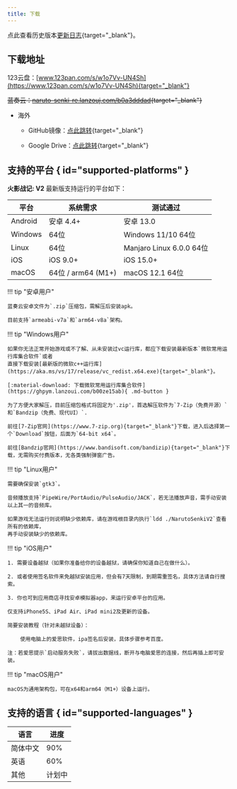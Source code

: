 ```yaml
---
title: 下载
---
```


点此查看历史版本[更新日志](../../changelog/index.md){target="_blank"}。

## 下载地址

123云盘：[www.123pan.com/s/w1o7Vv-UN4Sh](https://www.123pan.com/s/w1o7Vv-UN4Sh){target="_blank"}

~~蓝奏云：[naruto-senki-re.lanzouj.com/b0a3dddad](https://naruto-senki-re.lanzouj.com/b0a3dddad){target="_blank"}~~

- 海外

    - GitHub镜像：[点此跳转](https://github.com/Naruto-Senki/files/releases/tag/latest){target="_blank"}

    - Google Drive：[点此跳转](https://drive.google.com/drive/folders/1addvZRBvPBGDJtiLdzMWgd6C_qiVS3Lt?usp=sharing){target="_blank"}

## 支持的平台 { id="supported-platforms" }

**火影战记: V2** 最新版支持运行的平台如下：

| 平台    | 系统需求           | 测试通过                 |
| ------- | ------------------ | ------------------------ |
| Android | 安卓 4.4+          | 安卓 13.0                |
| Windows | 64位               | Windows 11/10 64位       |
| Linux   | 64位               | Manjaro Linux 6.0.0 64位 |
| iOS     | iOS 9.0+           | iOS 15.0+                |
| macOS   | 64位 / arm64 (M1+) | macOS 12.1 64位          |


!!! tip "安卓用户"

    蓝奏云安卓文件为`.zip`压缩包，需解压后安装apk。

    目前支持`armeabi-v7a`和`arm64-v8a`架构。

!!! tip "Windows用户"

    如果你无法正常开始游戏或不了解、从未安装过vc运行库，都应下载安装最新版本`微软常用运行库集合软件`或者
    直接下载安装[最新版的微软c++运行库](https://aka.ms/vs/17/release/vc_redist.x64.exe){target="_blank"}。

    [:material-download: 下载微软常用运行库集合软件](https://ghpym.lanzoui.com/b00ze15ab){ .md-button }

    为了方便大家解压，目前压缩包格式将固定为'.zip'，首选解压软件为`7-Zip（免费开源）`和`Bandzip（免费、现代UI）`.

    前往[7-Zip官网](https://www.7-zip.org){target="_blank"}下载，进入后选择第一个`Download`按钮，后面为`64-bit x64`。

    前往[Bandzip官网](https://www.bandisoft.com/bandizip){target="_blank"}下载，无需购买付费版本，无各类强制弹窗广告。

!!! tip "Linux用户"

    需要确保安装`gtk3`。

    音频播放支持`PipeWire/PortAudio/PulseAudio/JACK`，若无法播放声音，需手动安装以上其一的音频库。

    如果游戏无法运行则说明缺少依赖库，请在游戏根目录内执行`ldd ./NarutoSenkiV2`查看所有的依赖库，
    再手动安装缺少的依赖库。

!!! tip "iOS用户"

    1. 需要设备越狱（如果你准备给你的设备越狱，请确保你知道自己在做什么）。

    2. 或者使用签名软件来免越狱安装应用，但会有7天限制，到期需重签名，具体方法请自行搜索。

    3. 你也可到应用商店寻找安卓模拟器app，来运行安卓平台的应用。

    仅支持iPhone5S、iPad Air、iPad mini2及更新的设备。

    简要安装教程（针对未越狱设备）：

        使用电脑上的爱思软件，ipa签名后安装，具体步骤参考百度。

    注：若爱思提示`启动服务失败`，请拔出数据线，断开与电脑爱思的连接，然后再插上即可安装。

!!! tip "macOS用户"

    macOS为通用架构包，可在x64和arm64（M1+）设备上运行。

## 支持的语言 { id="supported-languages" }

| 语言     | 进度   |
| -------- | ------ |
| 简体中文 | 90%    |
| 英语     | 60%    |
| 其他     | 计划中 |
